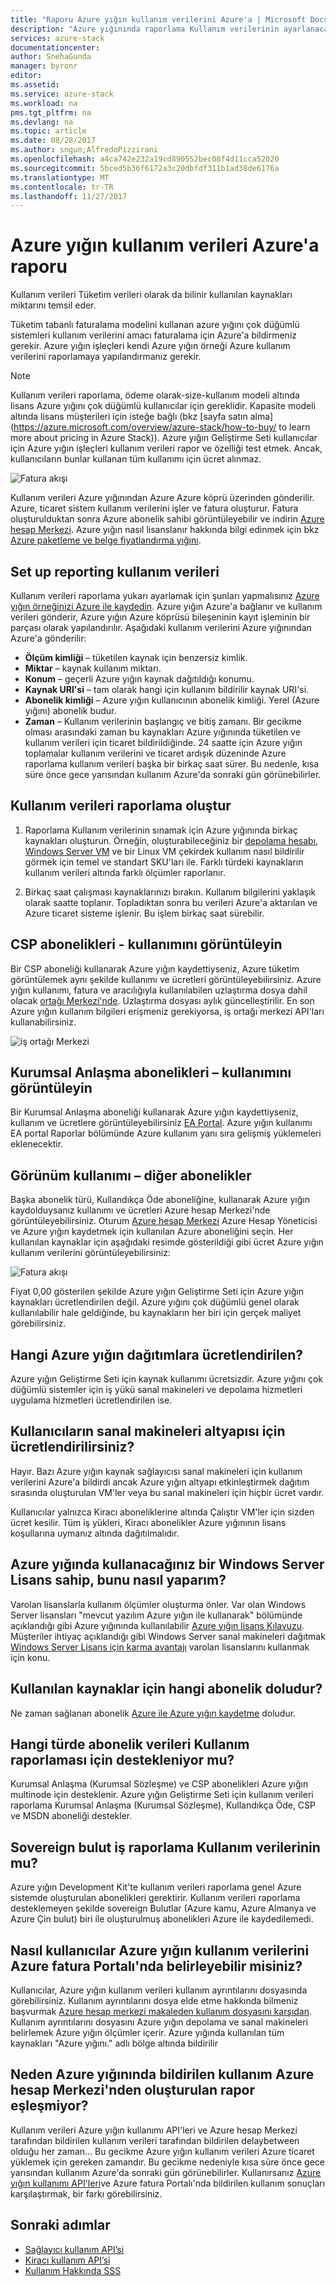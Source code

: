```yaml
---
title: "Raporu Azure yığın kullanım verilerini Azure'a | Microsoft Docs"
description: "Azure yığınında raporlama Kullanım verilerinin ayarlanacağını öğrenin."
services: azure-stack
documentationcenter: 
author: SnehaGunda
manager: byronr
editor: 
ms.assetid: 
ms.service: azure-stack
ms.workload: na
pms.tgt_pltfrm: na
ms.devlang: na
ms.topic: article
ms.date: 08/28/2017
ms.author: sngun;AlfredoPizzirani
ms.openlocfilehash: a4ca742e232a19cd890552bec08f4d11cca52020
ms.sourcegitcommit: 5bced5b36f6172a3c20dbfdf311b1ad38de6176a
ms.translationtype: MT
ms.contentlocale: tr-TR
ms.lasthandoff: 11/27/2017
---
```

# <a name="report-azure-stack-usage-data-to-azure"></a>Azure yığın kullanım verileri Azure'a raporu 

Kullanım verileri Tüketim verileri olarak da bilinir kullanılan kaynakları miktarını temsil eder. 

Tüketim tabanlı faturalama modelini kullanan azure yığını çok düğümlü sistemleri kullanım verilerini amacı faturalama için Azure'a bildirmeniz gerekir.  Azure yığın işleçleri kendi Azure yığın örneği Azure kullanım verilerini raporlamaya yapılandırmanız gerekir.

> [!NOTE]
> Kullanım verileri raporlama, ödeme olarak-size-kullanım modeli altında lisans Azure yığını çok düğümlü kullanıcılar için gereklidir. Kapasite modeli altında lisans müşterileri için isteğe bağlı (bkz [sayfa satın alma](https://azure.microsoft.com/overview/azure-stack/how-to-buy/ to learn more about pricing in Azure Stack)). Azure yığın Geliştirme Seti kullanıcılar için Azure yığın işleçleri kullanım verileri rapor ve özelliği test etmek. Ancak, kullanıcıların bunlar kullanan tüm kullanımı için ücret alınmaz. 


![Fatura akışı](media/azure-stack-usage-reporting/billing-flow.png)

Kullanım verileri Azure yığınından Azure Azure köprü üzerinden gönderilir. Azure, ticaret sistem kullanım verilerini işler ve fatura oluşturur. Fatura oluşturulduktan sonra Azure abonelik sahibi görüntüleyebilir ve indirin [Azure hesap Merkezi](https://account.windowsazure.com/Subscriptions). Azure yığın nasıl lisanslanır hakkında bilgi edinmek için bkz [Azure paketleme ve belge fiyatlandırma yığını](https://go.microsoft.com/fwlink/?LinkId=842847&clcid=0x409).

## <a name="set-up-usage-data-reporting"></a>Set up reporting kullanım verileri

Kullanım verileri raporlama yukarı ayarlamak için şunları yapmalısınız [Azure yığın örneğinizi Azure ile kaydedin](azure-stack-register.md). Azure yığın Azure'a bağlanır ve kullanım verileri gönderir, Azure yığın Azure köprüsü bileşeninin kayıt işleminin bir parçası olarak yapılandırılır. Aşağıdaki kullanım verilerini Azure yığınından Azure'a gönderilir:

- **Ölçüm kimliği** – tüketilen kaynak için benzersiz kimlik.
- **Miktar** – kaynak kullanım miktarı.
- **Konum** – geçerli Azure yığın kaynak dağıtıldığı konumu.
- **Kaynak URI'si** – tam olarak hangi için kullanım bildirilir kaynak URI'si.
- **Abonelik kimliği** – Azure yığın kullanıcının abonelik kimliği. Yerel (Azure yığını) abonelik budur.
- **Zaman** – Kullanım verilerinin başlangıç ve bitiş zamanı. Bir gecikme olması arasındaki zaman bu kaynakları Azure yığınında tüketilen ve kullanım verileri için ticaret bildirildiğinde. 24 saatte için Azure yığın toplamalar kullanım verilerini ve ticaret ardışık düzeninde Azure raporlama kullanım verileri başka bir birkaç saat sürer. Bu nedenle, kısa süre önce gece yarısından kullanım Azure'da sonraki gün görünebilirler.

## <a name="generate-usage-data-reporting"></a>Kullanım verileri raporlama oluştur

1. Raporlama Kullanım verilerinin sınamak için Azure yığınında birkaç kaynakları oluşturun. Örneğin, oluşturabileceğiniz bir [depolama hesabı](azure-stack-provision-storage-account.md), [Windows Server VM](azure-stack-provision-vm.md) ve bir Linux VM çekirdek kullanım nasıl bildirilir görmek için temel ve standart SKU'ları ile. Farklı türdeki kaynakların kullanım verileri altında farklı ölçümler raporlanır.

2. Birkaç saat çalışması kaynaklarınızı bırakın. Kullanım bilgilerini yaklaşık olarak saatte toplanır. Topladıktan sonra bu verileri Azure'a aktarılan ve Azure ticaret sisteme işlenir. Bu işlem birkaç saat sürebilir.

## <a name="view-usage---csp-subscriptions"></a>CSP abonelikleri - kullanımını görüntüleyin

Bir CSP aboneliği kullanarak Azure yığın kaydettiyseniz, Azure tüketim görüntülemek aynı şekilde kullanımı ve ücretleri görüntüleyebilirsiniz. Azure yığın kullanımı, fatura ve aracılığıyla kullanılabilen uzlaştırma dosya dahil olacak [ortağı Merkezi'nde](https://partnercenter.microsoft.com/partner/home). Uzlaştırma dosyası aylık güncelleştirilir. En son Azure yığın kullanım bilgileri erişmeniz gerekiyorsa, iş ortağı merkezi API'ları kullanabilirsiniz.

   ![iş ortağı Merkezi](media/azure-stack-usage-reporting/partner-center.png)


## <a name="view-usage--enterprise-agreement-subscriptions"></a>Kurumsal Anlaşma abonelikleri – kullanımını görüntüleyin

Bir Kurumsal Anlaşma aboneliği kullanarak Azure yığın kaydettiyseniz, kullanım ve ücretlere görüntüleyebilirsiniz [EA Portal](https://ea.azure.com/). Azure yığın kullanımı EA portal Raporlar bölümünde Azure kullanım yanı sıra gelişmiş yüklemeleri eklenecektir. 

## <a name="view-usage--other-subscriptions"></a>Görünüm kullanımı – diğer abonelikler

Başka abonelik türü, Kullandıkça Öde aboneliğine, kullanarak Azure yığın kaydolduysanız kullanımı ve ücretleri Azure hesap Merkezi'nde görüntüleyebilirsiniz. Oturum [Azure hesap Merkezi](https://account.windowsazure.com/Subscriptions) Azure Hesap Yöneticisi ve Azure yığın kaydetmek için kullanılan Azure aboneliğini seçin. Her kullanılan kaynaklar için aşağıdaki resimde gösterildiği gibi ücret Azure yığın kullanım verilerini görüntüleyebilirsiniz:

   ![Fatura akışı](media/azure-stack-usage-reporting/pricing-details.png)

Fiyat 0,00 gösterilen şekilde Azure yığın Geliştirme Seti için Azure yığın kaynakları ücretlendirilen değil. Azure yığını çok düğümlü genel olarak kullanılabilir hale geldiğinde, bu kaynakların her biri için gerçek maliyet görebilirsiniz.

## <a name="which-azure-stack-deployments-are-charged"></a>Hangi Azure yığın dağıtımlara ücretlendirilen?

Azure yığın Geliştirme Seti için kaynak kullanımı ücretsizdir. Azure yığını çok düğümlü sistemler için iş yükü sanal makineleri ve depolama hizmetleri uygulama hizmetleri ücretlendirilen ise.

## <a name="are-users-charged-for-the-infrastructure-vms"></a>Kullanıcıların sanal makineleri altyapısı için ücretlendirilirsiniz?

Hayır. Bazı Azure yığın kaynak sağlayıcısı sanal makineleri için kullanım verilerini Azure'a bildirdi ancak Azure yığın altyapı etkinleştirmek dağıtım sırasında oluşturulan VM'ler veya bu sanal makineleri için hiçbir ücret vardır.  

Kullanıcılar yalnızca Kiracı aboneliklerine altında Çalıştır VM'ler için sizden ücret kesilir. Tüm iş yükleri, Kiracı abonelikler Azure yığınının lisans koşullarına uymanız altında dağıtılmalıdır.

## <a name="i-have-a-windows-server-license-i-want-to-use-on-azure-stack-how-do-i-do-it"></a>Azure yığında kullanacağınız bir Windows Server Lisans sahip, bunu nasıl yaparım?

Varolan lisanslarla kullanım ölçümler oluşturma önler. Var olan Windows Server lisansları "mevcut yazılım Azure yığın ile kullanarak" bölümünde açıklandığı gibi Azure yığınında kullanılabilir [Azure yığın lisans Kılavuzu](https://go.microsoft.com/fwlink/?LinkId=851536&clcid=0x409). Müşteriler ihtiyaç açıklandığı gibi Windows Server sanal makineleri dağıtmak [Windows Server Lisans için karma avantajı](https://docs.microsoft.com/azure/virtual-machines/windows/hybrid-use-benefit-licensing) varolan lisanslarını kullanmak için konu.

## <a name="which-subscription-is-charged-for-the-resources-consumed"></a>Kullanılan kaynaklar için hangi abonelik doludur?
Ne zaman sağlanan abonelik [Azure ile Azure yığın kaydetme](azure-stack-register.md) doludur.

## <a name="what-types-of-subscriptions-are-supported-for-usage-data-reporting"></a>Hangi türde abonelik verileri Kullanım raporlaması için destekleniyor mu?

Kurumsal Anlaşma (Kurumsal Sözleşme) ve CSP abonelikleri Azure yığın multinode için desteklenir. Azure yığın Geliştirme Seti için kullanım verileri raporlama Kurumsal Anlaşma (Kurumsal Sözleşme), Kullandıkça Öde, CSP ve MSDN aboneliği destekler.

## <a name="does-usage-data-reporting-work-in-sovereign-clouds"></a>Sovereign bulut iş raporlama Kullanım verilerinin mu?

Azure yığın Development Kit'te kullanım verileri raporlama genel Azure sistemde oluşturulan abonelikleri gerektirir. Kullanım verileri raporlama desteklemeyen şekilde sovereign Bulutlar (Azure kamu, Azure Almanya ve Azure Çin bulut) biri ile oluşturulmuş abonelikleri Azure ile kaydedilemedi.

## <a name="how-can-users-identify-azure-stack-usage-data-in-the-azure-billing-portal"></a>Nasıl kullanıcılar Azure yığın kullanım verilerini Azure fatura Portalı'nda belirleyebilir misiniz?

Kullanıcılar, Azure yığın kullanım verileri kullanım ayrıntılarını dosyasında görebilirsiniz. Kullanım ayrıntılarını dosya elde etme hakkında bilmeniz başvurmak [Azure hesap merkezi makaleden kullanım dosyasını karşıdan](https://docs.microsoft.com/azure/billing/billing-download-azure-invoice-daily-usage-date#download-usage-from-the-account-center-csv). Kullanım ayrıntılarını dosyasını Azure yığın depolama ve sanal makineleri belirlemek Azure yığın ölçümler içerir. Azure yığında kullanılan tüm kaynakları "Azure yığını." adlı bölge altında bildirilir

## <a name="why-doesnt-the-usage-reported-in-azure-stack-match-the-report-generated-from-azure-account-center"></a>Neden Azure yığınında bildirilen kullanım Azure hesap Merkezi'nden oluşturulan rapor eşleşmiyor?

Kullanım verileri Azure yığın kullanımı API'leri ve Azure hesap Merkezi tarafından bildirilen kullanım verileri tarafından bildirilen delaybetween olduğu her zaman... Bu gecikme Azure yığın kullanım verileri Azure ticaret yüklemek için gereken zamandır. Bu gecikme nedeniyle kısa süre önce gece yarısından kullanım Azure'da sonraki gün görünebilirler. Kullanırsanız [Azure yığın kullanımı API'leri](azure-stack-provider-resource-api.md)ve Azure fatura Portalı'nda bildirilen kullanım sonuçları karşılaştırmak, bir farkı görebilirsiniz.

## <a name="next-steps"></a>Sonraki adımlar

* [Sağlayıcı kullanım API’si](azure-stack-provider-resource-api.md)  
* [Kiracı kullanım API’si](azure-stack-tenant-resource-usage-api.md)
* [Kullanım Hakkında SSS](azure-stack-usage-related-faq.md)
